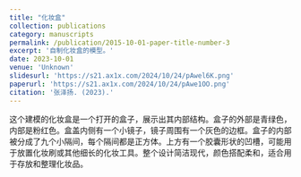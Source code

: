 ```yaml
---
title: "化妆盒"
collection: publications
category: manuscripts
permalink: /publication/2015-10-01-paper-title-number-3
excerpt: '自制化妆盒的模型。'
date: 2023-10-01
venue: 'Unknown'
slidesurl: 'https://s21.ax1x.com/2024/10/24/pAwel6K.png'
paperurl: 'https://s21.ax1x.com/2024/10/24/pAwe1OO.png'
citation: '张泽扬. (2023).'
---
```


这个建模的化妆盒是一个打开的盒子，展示出其内部结构。盒子的外部是青绿色，内部是粉红色。盒盖内侧有一个小镜子，镜子周围有一个灰色的边框。盒子的内部被分成了九个小隔间，每个隔间都是正方体。上方有一个胶囊形状的凹槽，可能用于放置化妆刷或其他细长的化妆工具。整个设计简洁现代，颜色搭配柔和，适合用于存放和整理化妆品。
